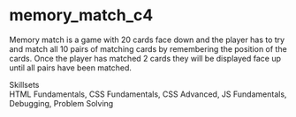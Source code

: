 # memory_match_c4
Memory match is a game with 20 cards face down and the player has to try and match all 10 pairs of matching cards by remembering the position of the cards. Once the player has matched 2 cards they will be displayed face up until all pairs have been matched. 

Skillsets<br>
HTML Fundamentals,		CSS Fundamentals,		CSS Advanced,			JS Fundamentals,		Debugging,			Problem Solving
